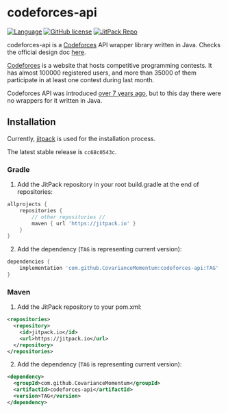 # codeforces-api
[![Language](https://img.shields.io/badge/language-java-green.svg)](https://github.com/CovarianceMomentum/codeforces-api)
[![GitHub license](https://img.shields.io/github/license/CovarianceMomentum/codeforces-api.svg)](https://github.com/CovarianceMomentum/codeforces-api/blob/master/LICENSE)
[![JitPack Repo](https://jitpack.io/v/CovarianceMomentum/codeforces-api.svg)](https://jitpack.io/#CovarianceMomentum/codeforces-api)

codeforces-api is a [Codeforces](https://codeforces.com/) API wrapper library written in Java.
Checks the official design doc [here](https://codeforces.com/apiHelp).

[Codeforces](https://codeforces.com/) is a website that hosts competitive programming contests. 
It has almost 100000 registered users, and more than 35000 of them participate in at least one contest during last month.

Codeforces API was introduced [over 7 years ago](https://codeforces.com/blog/entry/12520), 
but to this day there were no wrappers for it written in Java.

## Installation

Currently, [jitpack](https://jitpack.io/) is used for the installation process.

The latest stable release is `cc68c0543c`.

### Gradle
1. Add the JitPack repository in your root build.gradle at the end of repositories:
```groovy
allprojects {
    repositories {
        // other repositories //
        maven { url 'https://jitpack.io' }
    }
}
```

2. Add the dependency (`TAG` is representing current version):
```groovy
dependencies {
    implementation 'com.github.CovarianceMomentum:codeforces-api:TAG'
}
```
### Maven
1. Add the JitPack repository to your pom.xml:
```xml
<repositories>
  <repository>
    <id>jitpack.io</id>
    <url>https://jitpack.io</url>
  </repository>
</repositories>
```
2. Add the dependency (`TAG` is representing current version):
```xml
<dependency>
  <groupId>com.github.CovarianceMomentum</groupId>
  <artifactId>codeforces-api</artifactId>
  <version>TAG</version>
</dependency>
```

